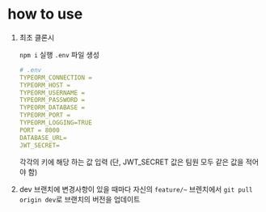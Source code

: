 # how to use

1. 최초 클론시

   `npm i` 실행
   `.env` 파일 생성
   
   ```yml
   # .env
   TYPEORM_CONNECTION =
   TYPEORM_HOST =
   TYPEORM_USERNAME =
   TYPEORM_PASSWORD =
   TYPEORM_DATABASE =
   TYPEORM_PORT =
   TYPEORM_LOGGING=TRUE
   PORT = 8000
   DATABASE_URL=
   JWT_SECRET=
   ```

   각각의 키에 해당 하는 값 입력 (단, JWT_SECRET 값은 팀원 모두 같은 값을 적어야 함)

2. dev 브랜치에 변경사항이 있을 때마다 자신의 `feature/~` 브렌치에서 `git pull origin dev`로 브랜치의 버전을 업데이트 
